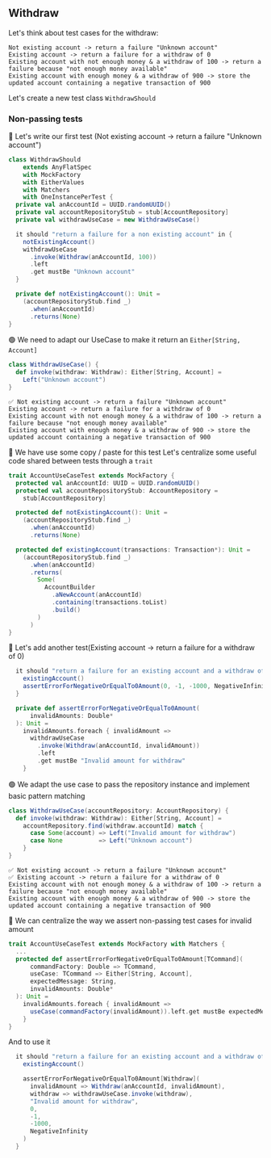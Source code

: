 ## Withdraw
Let's think about test cases for the withdraw:
```text
Not existing account -> return a failure "Unknown account"
Existing account -> return a failure for a withdraw of 0
Existing account with not enough money & a withdraw of 100 -> return a failure because "not enough money available" 
Existing account with enough money & a withdraw of 900 -> store the updated account containing a negative transaction of 900
```

Let's create a new test class `WithdrawShould`

### Non-passing tests
:red_circle: Let's write our first test (Not existing account -> return a failure "Unknown account")

```scala
class WithdrawShould
    extends AnyFlatSpec
    with MockFactory
    with EitherValues
    with Matchers
    with OneInstancePerTest {
  private val anAccountId = UUID.randomUUID()
  private val accountRepositoryStub = stub[AccountRepository]
  private val withdrawUseCase = new WithdrawUseCase()

  it should "return a failure for a non existing account" in {
    notExistingAccount()
    withdrawUseCase
      .invoke(Withdraw(anAccountId, 100))
      .left
      .get mustBe "Unknown account"
  }

  private def notExistingAccount(): Unit =
    (accountRepositoryStub.find _)
      .when(anAccountId)
      .returns(None)
}
```

:green_circle: We need to adapt our UseCase to make it return an `Either[String, Account]`
```scala
class WithdrawUseCase() {
  def invoke(withdraw: Withdraw): Either[String, Account] =
    Left("Unknown account")
}
```

```text
✅ Not existing account -> return a failure "Unknown account"
Existing account -> return a failure for a withdraw of 0
Existing account with not enough money & a withdraw of 100 -> return a failure because "not enough money available" 
Existing account with enough money & a withdraw of 900 -> store the updated account containing a negative transaction of 900
```

:large_blue_circle: We have use some copy / paste for this test
Let's centralize some useful code shared between tests through a `trait`

```scala
trait AccountUseCaseTest extends MockFactory {
  protected val anAccountId: UUID = UUID.randomUUID()
  protected val accountRepositoryStub: AccountRepository =
    stub[AccountRepository]

  protected def notExistingAccount(): Unit =
    (accountRepositoryStub.find _)
      .when(anAccountId)
      .returns(None)

  protected def existingAccount(transactions: Transaction*): Unit =
    (accountRepositoryStub.find _)
      .when(anAccountId)
      .returns(
        Some(
          AccountBuilder
            .aNewAccount(anAccountId)
            .containing(transactions.toList)
            .build()
        )
      )
}
```

:red_circle: Let's add another test(Existing account -> return a failure for a withdraw of 0)
```scala
  it should "return a failure for an existing account and a withdraw of <= 0" in {
    existingAccount()
    assertErrorForNegativeOrEqualTo0Amount(0, -1, -1000, NegativeInfinity)
  }

  private def assertErrorForNegativeOrEqualTo0Amount(
      invalidAmounts: Double*
  ): Unit =
    invalidAmounts.foreach { invalidAmount =>
      withdrawUseCase
        .invoke(Withdraw(anAccountId, invalidAmount))
        .left
        .get mustBe "Invalid amount for withdraw"
    }
```

:green_circle: We adapt the use case to pass the repository instance and implement basic pattern matching
```scala
class WithdrawUseCase(accountRepository: AccountRepository) {
  def invoke(withdraw: Withdraw): Either[String, Account] =
    accountRepository.find(withdraw.accountId) match {
      case Some(account) => Left("Invalid amount for withdraw")
      case None          => Left("Unknown account")
    }
}
```

```text
✅ Not existing account -> return a failure "Unknown account"
✅ Existing account -> return a failure for a withdraw of 0
Existing account with not enough money & a withdraw of 100 -> return a failure because "not enough money available" 
Existing account with enough money & a withdraw of 900 -> store the updated account containing a negative transaction of 900
```

:large_blue_circle: We can centralize the way we assert non-passing test cases for invalid amount
```scala
trait AccountUseCaseTest extends MockFactory with Matchers {
  ...
  protected def assertErrorForNegativeOrEqualTo0Amount[TCommand](
      commandFactory: Double => TCommand,
      useCase: TCommand => Either[String, Account],
      expectedMessage: String,
      invalidAmounts: Double*
  ): Unit =
    invalidAmounts.foreach { invalidAmount =>
      useCase(commandFactory(invalidAmount)).left.get mustBe expectedMessage
    }
}
```

And to use it
```scala
  it should "return a failure for an existing account and a withdraw of <= 0" in {
    existingAccount()

    assertErrorForNegativeOrEqualTo0Amount[Withdraw](
      invalidAmount => Withdraw(anAccountId, invalidAmount),
      withdraw => withdrawUseCase.invoke(withdraw),
      "Invalid amount for withdraw",
      0,
      -1,
      -1000,
      NegativeInfinity
    )
  }
```